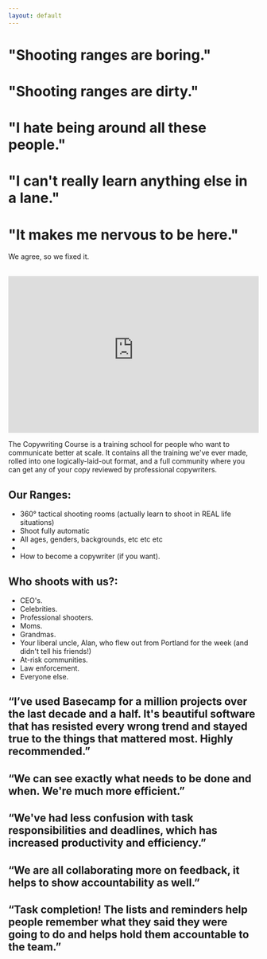 ```yaml
---
layout: default
---
```


# "Shooting ranges are boring."
# "Shooting ranges are dirty."
# "I hate being around all these people."
# "I can't really learn anything else in a lane."
# "It makes me nervous to be here."

We agree, so we fixed it.

<br>

<iframe width="100%" height="315" src="https://www.youtube-nocookie.com/embed/0hQftUDphjU" frameborder="0" allow="accelerometer; autoplay; clipboard-write; encrypted-media; gyroscope; picture-in-picture" allowfullscreen></iframe>

<br>

The Copywriting Course is a training school for people who want to communicate better at scale. It contains all the training we've ever made, rolled into one logically-laid-out format, and a full community where you can get any of your copy reviewed by professional copywriters.

## Our Ranges:
 
- 360° tactical shooting rooms (actually learn to shoot in REAL life situations)
- Shoot fully automatic
- All ages, genders, backgrounds, etc etc etc 
- 
- How to become a copywriter (if you want).

## Who shoots with us?:

- CEO's.
- Celebrities.
- Professional shooters.
- Moms. 
- Grandmas.
- Your liberal uncle, Alan, who flew out from Portland for the week (and didn't tell his friends!)
- At-risk communities.
- Law enforcement. 
- Everyone else.

## “I’ve used Basecamp for a million projects over the last decade and a half. It's beautiful software that has resisted every wrong trend and stayed true to the things that mattered most. Highly recommended.”

## “We can see exactly what needs to be done and when. We're much more efficient.”

## “We've had less confusion with task responsibilities and deadlines, which has increased productivity and efficiency.”

## “We are all collaborating more on feedback, it helps to show accountability as well.”

## “Task completion! The lists and reminders help people remember what they said they were going to do and helps hold them accountable to the team.”
